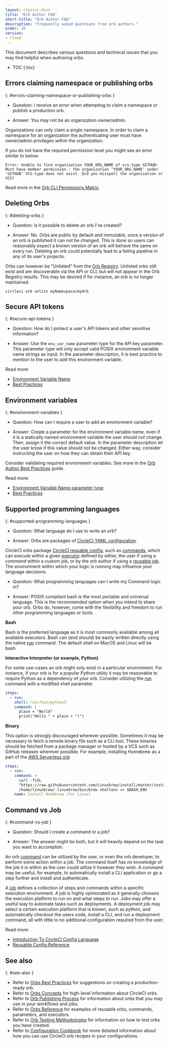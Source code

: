 ```yaml
---
layout: classic-docs
title: "Orb Author FAQ"
short-title: "Orb Author FAQ"
description: "Frequently asked questions from orb authors."
order: 20
version:
- Cloud
---
```


This document describes various questions and technical issues that you may find helpful when authoring orbs.

* TOC
{:toc}

## Errors claiming namespace or publishing orbs
{: #errors-claiming-namespace-or-publishing-orbs }

* Question: I receive an error when attempting to claim a namespace or publish a production orb.

* Answer: You may not be an organization owner/admin.

Organizations can only claim a single namespace. In order to claim a namespace for an organization the authenticating user must have owner/admin privileges within the organization.

If you do not have the required permission level you might see an error similar to below:

```
Error: Unable to find organization YOUR_ORG_NAME of vcs-type GITHUB: Must have member permission.: the organization 'YOUR_ORG_NAME' under 'GITHUB' VCS-type does not exist. Did you misspell the organization or VCS?
```

Read more in the [Orb CLI Permissions Matrix]({{site.baseurl}}/2.0/orb-author-intro/#permissions-matrix).

## Deleting Orbs
{: #deleting-orbs }

* Question: Is it possible to delete an orb I've created?

* Answer: No. Orbs are public by default and immutable, once a version of an orb is published it can not be changed. This is done so users can reasonably expect a known version of an orb will behave the same on every run. Deleting an orb could potentially lead to a failing pipeline in any of its user's projects.

Orbs can however be "Unlisted" from the [Orb Registry](https://circleci.com/developer/orbs). Unlisted orbs still exist and are discoverable via the API or CLI, but will not appear in the Orb Registry results. This may be desired if for instance, an orb is no longer maintained.

```
circleci orb unlist myNamespace/myOrb
```

## Secure API tokens
{: #secure-api-tokens }

* Question: How do I protect a user's API tokens and other sensitive information?

* Answer: Use the `env_var_name` parameter type for the API key parameter. This parameter type will only accept valid POSIX environment variable name strings as input. In the parameter description, it is best practice to mention to the user to add this environment variable.

Read more:
* [Environment Variable Name]({{site.baseurl}}/2.0/reusing-config/#environment-variable-name)
* [Best Practices]({{site.baseurl}}/2.0/orbs-best-practices/)

## Environment variables
{: #environment-variables }

* Question: How can I require a user to add an environment variable?

* Answer: Create a parameter for the environment variable name, even if it is a statically named environment variable the user _should not_ change. Then, assign it the correct default value. In the parameter description let the user know if this value should not be changed. Either way, consider instructing the user on how they can obtain their API key.

Consider validating required environment variables. See more in the [Orb Author Best Practices]({{site.baseurl}}/2.0/orbs-best-practices/#commands) guide.

Read more:
* [Environment Variable Name parameter type]({{site.baseurl}}/2.0/reusing-config/#environment-variable-name)
* [Best Practices]({{site.baseurl}}/2.0/orbs-best-practices/)

## Supported programming languages
{: #supported-programming-languages }

* Question: What language do I use to write an orb?

* Answer: Orbs are packages of [CircleCI YAML configuration]({{site.baseurl}}/2.0/configuration-reference/).

CircleCI orbs package [CircleCI reusable config]({{site.baseurl}}/2.0/reusing-config/), such as [commands]({{site.baseurl}}/2.0/reusing-config/#authoring-reusable-commands), which can execute within a given [executor]({{site.baseurl}}/2.0/executor-intro/) defined by either, the user if using a _command_ within a custom job, or by the orb author if using a [reusable job]({{site.baseurl}}/2.0/orb-concepts/#jobs). The environment within which your logic is running may influence your language decisions.

* Question: What programming languages can I write my Command logic in?

* Answer: POSIX compliant bash is the most portable and universal language. This is the recommended option when you intend to share your orb. Orbs do, however, come with the flexibility and freedom to run other programming languages or tools.

**Bash**

Bash is the preferred language as it is most commonly available among all available executors. Bash can (and should) be easily written directly using the native [run]({{site.baseurl}}/2.0/configuration-reference/#run) command. The default shell on MacOS and Linux will be bash.

**Interactive Interpreter (or example, Python)**

For some use-cases an orb might only exist in a particular environment. For instance, if your orb is for a popular Python utility it may be reasonable to require Python as a dependency of your orb. Consider utilizing the [run]({{site.baseurl}}/2.0/configuration-reference/#run) command with a modified shell parameter.

```yaml
steps:
  - run:
    shell: /usr/bin/python3
    command: |
      place = "World"
      print("Hello " + place + "!")
```

**Binary**

This option is strongly discouraged wherever possible. Sometimes it may be necessary to fetch a remote binary file such as a CLI tool. These binaries should be fetched from a package manager or hosted by a VCS such as GitHub releases wherever possible. For example, installing Homebrew as a part of the [AWS Serverless orb](https://circleci.com/developer/orbs/orb/circleci/aws-serverless#commands-install)

```yaml
steps:
  - run:
    command: >
      curl -fsSL
      "https://raw.githubusercontent.com/Linuxbrew/install/master/install.sh" | bash
      /home/linuxbrew/.linuxbrew/bin/brew shellenv >> $BASH_ENV
    name: Install Homebrew (for Linux)
```

## Command vs Job
{: #command-vs-job }

* Question: Should I create a command or a job?

* Answer: The answer might be both, but it will heavily depend on the task you want to accomplish.

An orb [command]({{site.baseurl}}/2.0/orb-concepts/#commands) can be utilized by the user, or even the orb developer, to perform some action within a job. The command itself has no knowledge of the job it is within as the user could utilize it however they wish. A command may be useful, for example, to automatically install a CLI application or go a step further and install and authenticate.

A [job]({{site.baseurl}}/2.0/orb-concepts/#jobs) defines a collection of steps and commands within a specific execution environment. A job is highly opinionated as it generally chooses the execution platform to run on and what steps to run. Jobs may offer a useful way to automate tasks such as deployments. A deployment job may select a certain execution platform that is known, such as _python_, and automatically checkout the users code, install a CLI, and run a deployment command, all with little to no additional configuration required from the user.

Read more:
* [Introduction To CircleCI Config Language]({{site.baseurl}}/2.0/config-intro/)
* [Reusable Config Reference]({{site.baseurl}}/2.0/reusing-config/)


## See also
{: #see-also }
- Refer to [Orbs Best Practices]({{site.baseurl}}/2.0/orbs-best-practices) for suggestions on creating a production-ready orb.
- Refer to [Orbs Concepts]({{site.baseurl}}/2.0/orb-concepts/) for high-level information about CircleCI orbs.
- Refer to [Orb Publishing Process]({{site.baseurl}}/2.0/creating-orbs/) for information about orbs that you may use in your workflows and jobs.
- Refer to [Orbs Reference]({{site.baseurl}}/2.0/reusing-config/) for examples of reusable orbs, commands, parameters, and executors.
- Refer to [Orb Testing Methodologies]({{site.baseurl}}/2.0/testing-orbs/) for information on how to test orbs you have created.
- Refer to [Configuration Cookbook]({{site.baseurl}}/2.0/configuration-cookbook/) for more detailed information about how you can use CircleCI orb recipes in your configurations.
